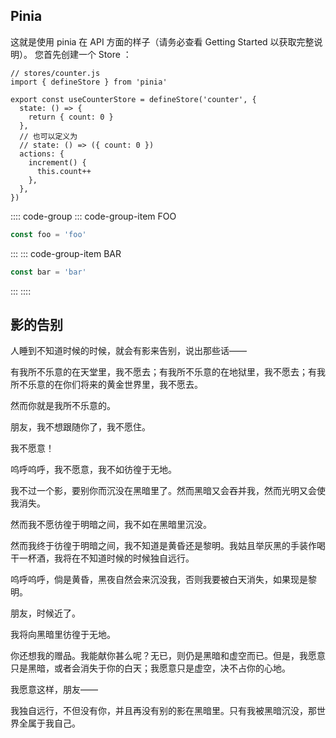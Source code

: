 ## Pinia
这就是使用 pinia 在 API 方面的样子（请务必查看 Getting Started 以获取完整说明）。 您首先创建一个 Store ：
``` typescript{10-13}
// stores/counter.js
import { defineStore } from 'pinia'

export const useCounterStore = defineStore('counter', {
  state: () => {
    return { count: 0 }
  },
  // 也可以定义为
  // state: () => ({ count: 0 })
  actions: {
    increment() {
      this.count++
    },
  },
})
```

:::: code-group
::: code-group-item FOO
```js
const foo = 'foo'
```
:::
::: code-group-item BAR
```js
const bar = 'bar'
```
:::
::::


## 影的告别
人睡到不知道时候的时候，就会有影来告别，说出那些话——


有我所不乐意的在天堂里，我不愿去；有我所不乐意的在地狱里，我不愿去；有我所不乐意的在你们将来的黄金世界里，我不愿去。

然而你就是我所不乐意的。

朋友，我不想跟随你了，我不愿住。

我不愿意！

呜呼呜呼，我不愿意，我不如彷徨于无地。


我不过一个影，要别你而沉没在黑暗里了。然而黑暗又会吞并我，然而光明又会使我消失。

然而我不愿彷徨于明暗之间，我不如在黑暗里沉没。


然而我终于彷徨于明暗之间，我不知道是黄昏还是黎明。我姑且举灰黑的手装作喝干一杯酒，我将在不知道时候的时候独自远行。

呜呼呜呼，倘是黄昏，黑夜自然会来沉没我，否则我要被白天消失，如果现是黎明。


朋友，时候近了。

我将向黑暗里彷徨于无地。

你还想我的赠品。我能献你甚么呢？无已，则仍是黑暗和虚空而已。但是，我愿意只是黑暗，或者会消失于你的白天；我愿意只是虚空，决不占你的心地。

我愿意这样，朋友——

我独自远行，不但没有你，并且再没有别的影在黑暗里。只有我被黑暗沉没，那世界全属于我自己。